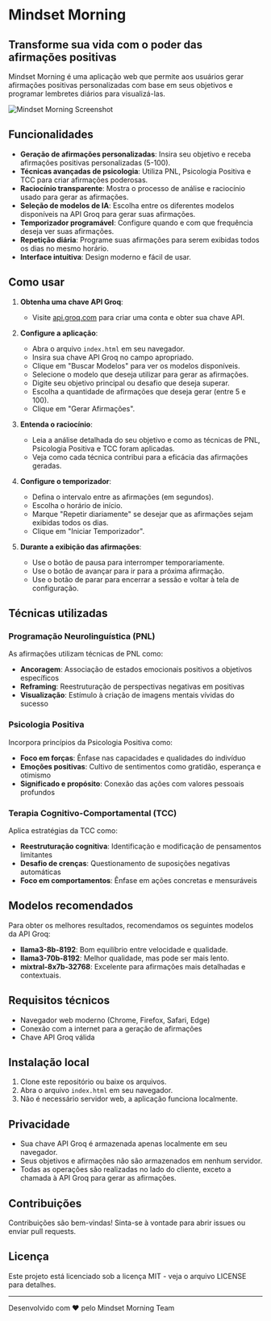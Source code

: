 # Mindset Morning

## Transforme sua vida com o poder das afirmações positivas

Mindset Morning é uma aplicação web que permite aos usuários gerar afirmações positivas personalizadas com base em seus objetivos e programar lembretes diários para visualizá-las.

![Mindset Morning Screenshot](screenshot.png)

## Funcionalidades

- **Geração de afirmações personalizadas**: Insira seu objetivo e receba afirmações positivas personalizadas (5-100).
- **Técnicas avançadas de psicologia**: Utiliza PNL, Psicologia Positiva e TCC para criar afirmações poderosas.
- **Raciocínio transparente**: Mostra o processo de análise e raciocínio usado para gerar as afirmações.
- **Seleção de modelos de IA**: Escolha entre os diferentes modelos disponíveis na API Groq para gerar suas afirmações.
- **Temporizador programável**: Configure quando e com que frequência deseja ver suas afirmações.
- **Repetição diária**: Programe suas afirmações para serem exibidas todos os dias no mesmo horário.
- **Interface intuitiva**: Design moderno e fácil de usar.

## Como usar

1. **Obtenha uma chave API Groq**:
   - Visite [api.groq.com](https://api.groq.com) para criar uma conta e obter sua chave API.

2. **Configure a aplicação**:
   - Abra o arquivo `index.html` em seu navegador.
   - Insira sua chave API Groq no campo apropriado.
   - Clique em "Buscar Modelos" para ver os modelos disponíveis.
   - Selecione o modelo que deseja utilizar para gerar as afirmações.
   - Digite seu objetivo principal ou desafio que deseja superar.
   - Escolha a quantidade de afirmações que deseja gerar (entre 5 e 100).
   - Clique em "Gerar Afirmações".

3. **Entenda o raciocínio**:
   - Leia a análise detalhada do seu objetivo e como as técnicas de PNL, Psicologia Positiva e TCC foram aplicadas.
   - Veja como cada técnica contribui para a eficácia das afirmações geradas.

4. **Configure o temporizador**:
   - Defina o intervalo entre as afirmações (em segundos).
   - Escolha o horário de início.
   - Marque "Repetir diariamente" se desejar que as afirmações sejam exibidas todos os dias.
   - Clique em "Iniciar Temporizador".

5. **Durante a exibição das afirmações**:
   - Use o botão de pausa para interromper temporariamente.
   - Use o botão de avançar para ir para a próxima afirmação.
   - Use o botão de parar para encerrar a sessão e voltar à tela de configuração.

## Técnicas utilizadas

### Programação Neurolinguística (PNL)
As afirmações utilizam técnicas de PNL como:
- **Ancoragem**: Associação de estados emocionais positivos a objetivos específicos
- **Reframing**: Reestruturação de perspectivas negativas em positivas
- **Visualização**: Estímulo à criação de imagens mentais vívidas do sucesso

### Psicologia Positiva
Incorpora princípios da Psicologia Positiva como:
- **Foco em forças**: Ênfase nas capacidades e qualidades do indivíduo
- **Emoções positivas**: Cultivo de sentimentos como gratidão, esperança e otimismo
- **Significado e propósito**: Conexão das ações com valores pessoais profundos

### Terapia Cognitivo-Comportamental (TCC)
Aplica estratégias da TCC como:
- **Reestruturação cognitiva**: Identificação e modificação de pensamentos limitantes
- **Desafio de crenças**: Questionamento de suposições negativas automáticas
- **Foco em comportamentos**: Ênfase em ações concretas e mensuráveis

## Modelos recomendados

Para obter os melhores resultados, recomendamos os seguintes modelos da API Groq:

- **llama3-8b-8192**: Bom equilíbrio entre velocidade e qualidade.
- **llama3-70b-8192**: Melhor qualidade, mas pode ser mais lento.
- **mixtral-8x7b-32768**: Excelente para afirmações mais detalhadas e contextuais.

## Requisitos técnicos

- Navegador web moderno (Chrome, Firefox, Safari, Edge)
- Conexão com a internet para a geração de afirmações
- Chave API Groq válida

## Instalação local

1. Clone este repositório ou baixe os arquivos.
2. Abra o arquivo `index.html` em seu navegador.
3. Não é necessário servidor web, a aplicação funciona localmente.

## Privacidade

- Sua chave API Groq é armazenada apenas localmente em seu navegador.
- Seus objetivos e afirmações não são armazenados em nenhum servidor.
- Todas as operações são realizadas no lado do cliente, exceto a chamada à API Groq para gerar as afirmações.

## Contribuições

Contribuições são bem-vindas! Sinta-se à vontade para abrir issues ou enviar pull requests.

## Licença

Este projeto está licenciado sob a licença MIT - veja o arquivo LICENSE para detalhes.

---

Desenvolvido com ❤️ pelo Mindset Morning Team 